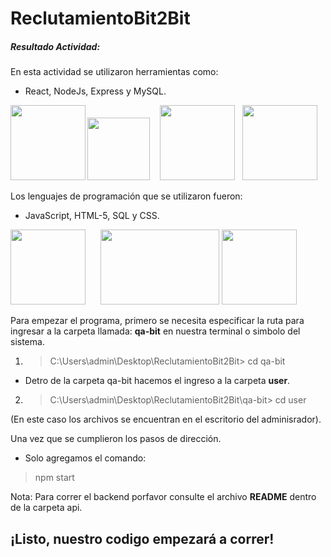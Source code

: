 # **ReclutamientoBit2Bit**

##### Resultado Actividad:

En esta actividad se utilizaron herramientas como:
- React,
NodeJs,
Express
y MySQL.

<img src="https://seeklogo.com/images/N/nodejs-logo-FBE122E377-seeklogo.com.png" width="100"/> <img align="left" src="https://seeklogo.com/images/R/react-logo-7B3CE81517-seeklogo.com.png" width="120"/>&nbsp;&nbsp;
<img src="https://seeklogo.com/images/M/mysql-logo-B4943FE6DD-seeklogo.com.png" width="120"/>&nbsp;&nbsp;
<img src="https://expressjs.com/images/express-facebook-share.png" width="120"/>


Los lenguajes de programación que se utilizaron fueron:
- JavaScript,
HTML-5,
SQL
y CSS.

<img src="https://upload.wikimedia.org/wikipedia/commons/thumb/9/99/Unofficial_JavaScript_logo_2.svg/1024px-Unofficial_JavaScript_logo_2.svg.png" width="120"/>&nbsp;&nbsp;&nbsp;&nbsp;&nbsp; <img src="https://upload.wikimedia.org/wikipedia/commons/thumb/1/10/CSS3_and_HTML5_logos_and_wordmarks.svg/1280px-CSS3_and_HTML5_logos_and_wordmarks.svg.png" width="190" height="120"/>&nbsp;<img src="https://icons.veryicon.com/png/o/application/designer-icon/sql-5.png" width="120"/>

Para empezar el programa, primero se necesita especificar la ruta para ingresar a la carpeta llamada: **qa-bit** en nuestra terminal o simbolo del sistema.
1. > C:\Users\admin\Desktop\ReclutamientoBit2Bit> cd qa-bit
- Detro de la carpeta qa-bit hacemos el ingreso a la carpeta **user**.
2. > C:\Users\admin\Desktop\ReclutamientoBit2Bit\qa-bit> cd user

(En este caso los archivos se encuentran en el escritorio del adminisrador).

Una vez que se cumplieron los pasos de dirección. 
- Solo agregamos el comando:
> npm start

Nota: Para correr el backend porfavor consulte el archivo **README** dentro de la carpeta api.  

## ¡Listo, nuestro codigo empezará a correr!
